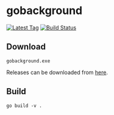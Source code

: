 # gobackground

[![Latest Tag](https://img.shields.io/github/v/tag/jamesmoriarty/gobackground.svg?logo=github&label=latest)][1] [![Build Status](https://travis-ci.org/jamesmoriarty/gobackground.svg?branch=master)](https://travis-ci.org/jamesmoriarty/gobackground)

## Download

```
gobackground.exe
```

Releases can be downloaded from [here][1].

[1]: https://github.com/jamesmoriarty/gobackground/releases

## Build

```
go build -v .
```
